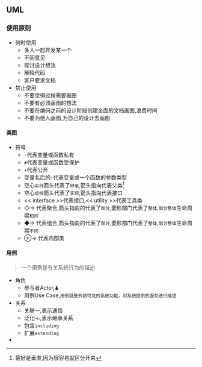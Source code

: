 ## UML

### 使用原则
* 何时使用
    * 多人一起开发某一个
    * 不同意见
    * 探讨设计想法
    * 解释代码
    * 客户要求文档
* 禁止使用
    * 不要觉得过程需要画图
    * 不要有必须画图的想法
    * 不要在编码之前的设计阶段创建全面的文档画图,浪费时间
    * 不要为他人画图,为自己的设计去画图
#### 类图
* 符号
    * `-`代表变量或函数私有
    * `#`代表变量或函数受保护
    * `+`代表公开
    * 变量名后的`:`代表变量或一个函数的参数类型
    * 空心`实线`箭头代表了`继承`,箭头指向代表父类[^1]
    * 空心`虚线`箭头代表了`实现`,箭头指向代表接口
    * << interface >>代表接口,<< utility >>代表工具类
    * ◇→ 代表聚合,箭头指向的代表了`部分`,菱形部门代表了`整体`,`部分整体`生命周期`相同`
    * ◆→ 代表组合,箭头指向的代表了`部分`,菱形部门代表了`整体`,`部分整体`生命周期`不同`
    * ⊕→ 代表内部类
#### 用例
> 一个用例是有关系统行为的描述
* 角色
    *  参与者Actor,⛇
    *  用例Use Case,`用例就是外部可见的系统功能，对系统提供的服务进行描述`
* 关系
    * 关联`──`,表示通信
    * 泛化`─▷`,表示继承关系
    * 包含`including`
    * 扩展`extending`
* 
  



[^1]:最好是垂直,因为很容易就区分开来  